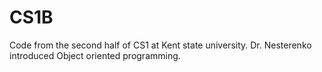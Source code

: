 # CS1B
Code from the second half of CS1 at Kent state university. Dr. Nesterenko introduced Object oriented programming. 

